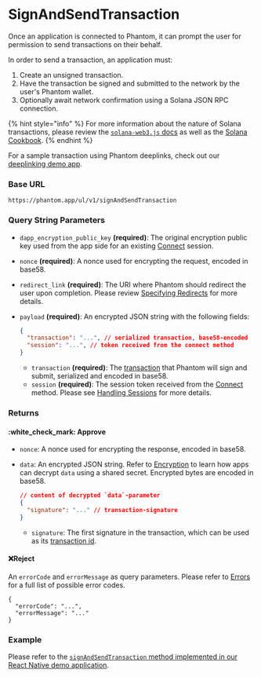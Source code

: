 # SignAndSendTransaction

Once an application is connected to Phantom, it can prompt the user for permission to send transactions on their behalf.

In order to send a transaction, an application must:

1. Create an unsigned transaction.
2. Have the transaction be signed and submitted to the network by the user's Phantom wallet.
3. Optionally await network confirmation using a Solana JSON RPC connection.

{% hint style="info" %}
For more information about the nature of Solana transactions, please review the [`solana-web3.js` docs](https://solana-labs.github.io/solana-web3.js/) as well as the [Solana Cookbook](https://solanacookbook.com/core-concepts/transactions.html#transactions).
{% endhint %}

For a sample transaction using Phantom deeplinks, check out our [deeplinking demo app](../../../resources/sandbox.md#deeplinking-demo-app).

### Base URL

```
https://phantom.app/ul/v1/signAndSendTransaction
```

### Query String Parameters

* `dapp_encryption_public_key` **(required)**: The original encryption public key used from the app side for an existing [Connect](connect.md) session.
* `nonce` **(required)**: A nonce used for encrypting the request, encoded in base58.
* `redirect_link` **(required)**: The URI where Phantom should redirect the user upon completion. Please review [Specifying Redirects](../specifying-redirects.md) for more details.
*   `payload` **(required)**: An encrypted JSON string with the following fields:

    ```json
    {
      "transaction": "...", // serialized transaction, base58-encoded
      "session": "...", // token received from the connect method
    }
    ```

    * `transaction` **(required)**: The [transaction](https://solana-labs.github.io/solana-web3.js/classes/Transaction.html) that Phantom will sign and submit, serialized and encoded in base58.
    * `session` **(required)**: The session token received from the [Connect](connect.md) method. Please see [Handling Sessions](../handling-sessions.md) for more details.

### Returns

#### :white\_check\_mark: Approve

* `nonce`: A nonce used for encrypting the response, encoded in base58.
*   `data`: An encrypted JSON string. Refer to [Encryption](../encryption.md) to learn how apps can decrypt `data` using a shared secret. Encrypted bytes are encoded in base58.

    ```json
    // content of decrypted `data`-parameter
    {
      "signature": "..." // transaction-signature
    }
    ```

    * `signature`: The first signature in the transaction, which can be used as its [transaction id](https://docs.solana.com/terminology#transaction-id).

#### :x:Reject

An `errorCode` and `errorMessage` as query parameters. Please refer to [Errors](../../errors.md) for a full list of possible error codes.

```
{
  "errorCode": "...",
  "errorMessage": "..."
}
```

### Example

Please refer to the [`signAndSendTransaction` method implemented in our React Native demo application](https://github.com/phantom-labs/deep-link-demo-app/blob/20f19f2154e98699f0d5a6b28bc4bb3d5acbcefd/App.tsx#L204).
